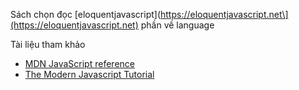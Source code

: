 Sách chọn đọc [eloquentjavascript](https://eloquentjavascript.net\](https://eloquentjavascript.net) phần về language

Tài liệu tham khảo 
  - [MDN JavaScript reference](https://developer.mozilla.org/en-US/docs/Web/JavaScript/Reference)
  - [The Modern Javascript Tutorial](https://javascript.info/)

